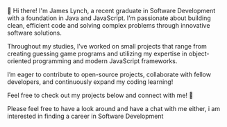 👋 Hi there! I'm James Lynch, a recent graduate in Software Development with a foundation in Java and JavaScript. I’m passionate about building clean, efficient code and solving complex problems through innovative software solutions.

Throughout my studies, I’ve worked on small projects that range from creating guessing game programs and utilizing my expertise in object-oriented programming and modern JavaScript frameworks.

I’m eager to contribute to open-source projects, collaborate with fellow developers, and continuously expand my coding learning!

Feel free to check out my projects below and connect with me! 🚀

Please feel free to have a look around and have a chat with me either, i am interested in finding a career in Software Development
